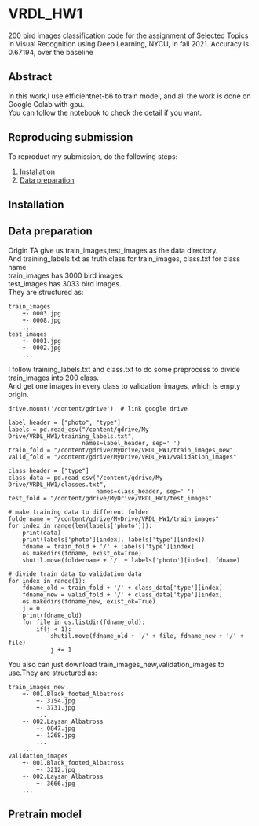 # VRDL_HW1
200 bird images classification code for the assignment of Selected Topics in Visual Recognition using Deep Learning, NYCU, in fall 2021.
Accuracy is 0.67194, over the baseline
## Abstract
In this work,I use efficientnet-b6 to train model, and all the work is done on Google Colab with gpu.<br>
You can follow the notebook to check the detail if you want.<br>

## Reproducing submission
To reproduct my submission, do the following steps:
1. [Installation](#installation)
2. [Data preparation](#data-preparation)
## Installation

## Data preparation
Origin TA give us train_images,test_images as the data directory.<br>
And training_labels.txt as truth class for train_images, class.txt for class name<br>
train_images has 3000 bird images.<br>
test_images has 3033 bird images.<br>
They are structured as:
```
train_images
    +- 0003.jpg
    +- 0008.jpg
    ...
test_images
    +- 0001.jpg
    +- 0002.jpg
    ...
```

I follow training_labels.txt and class.txt to do some preprocess to divide train_images into 200 class.<br>
And get one images in every class to validation_images, which is empty origin.<br>
```
drive.mount('/content/gdrive')  # link google drive
```
```
label_header = ["photo", "type"]
labels = pd.read_csv("/content/gdrive/My Drive/VRDL_HW1/training_labels.txt",
                     names=label_header, sep=' ')
train_fold = "/content/gdrive/MyDrive/VRDL_HW1/train_images_new"
valid_fold = "/content/gdrive/MyDrive/VRDL_HW1/validation_images"

class_header = ["type"]
class_data = pd.read_csv("/content/gdrive/My Drive/VRDL_HW1/classes.txt",
                         names=class_header, sep=' ')
test_fold = "/content/gdrive/MyDrive/VRDL_HW1/test_images"
```
```
# make training data to different folder
foldername = "/content/gdrive/MyDrive/VRDL_HW1/train_images"
for index in range(len(labels['photo'])):
    print(data)
    print(labels['photo'][index], labels['type'][index])
    fdname = train_fold + '/' + labels['type'][index]
    os.makedirs(fdname, exist_ok=True)
    shutil.move(foldername + '/' + labels['photo'][index], fdname)
```
```
# divide train data to validation data
for index in range(1):
    fdname_old = train_fold + '/' + class_data['type'][index]
    fdname_new = valid_fold + '/' + class_data['type'][index]
    os.makedirs(fdname_new, exist_ok=True)
    j = 0
    print(fdname_old)
    for file in os.listdir(fdname_old):
        if(j < 1):
            shutil.move(fdname_old + '/' + file, fdname_new + '/' + file)
            j += 1
```
You also can just download train_images_new,validation_images to use.They are structured as:
```
train_images_new
    +- 001.Black_footed_Albatross
        +- 3154.jpg
        +- 3731.jpg
        ...
    +- 002.Laysan_Albatross
        +- 0847.jpg
        +- 1268.jpg
        ...
    ...
validation_images
    +- 001.Black_footed_Albatross
        +- 3212.jpg
    +- 002.Laysan_Albatross
        +- 3666.jpg
    ...
```
## Pretrain model
